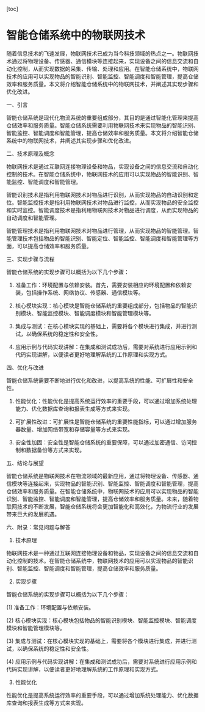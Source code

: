 
[toc]                    
                
                
智能仓储系统中的物联网技术
==================

随着信息技术的飞速发展，物联网技术已成为当今科技领域的热点之一。物联网技术通过将物理设备、传感器、通信模块等连接起来，实现设备之间的信息交流和自动化控制，从而实现数据的采集、传输、处理和应用。在智能仓储系统中，物联网技术的应用可以实现物品的智能识别、智能监控、智能调度和智能管理，提高仓储效率和服务质量。本文将介绍智能仓储系统中的物联网技术，并阐述其实现步骤和优化改进。

一、引言

智能仓储系统是现代化物流系统的重要组成部分，其目的是通过智能化管理来提高仓储效率和服务质量。智能仓储系统需要利用物联网技术来实现物品的智能识别、智能监控、智能调度和智能管理，提高仓储效率和服务质量。本文将介绍智能仓储系统中的物联网技术，并阐述其实现步骤和优化改进。

二、技术原理及概念

物联网技术是通过互联网连接物理设备和物品，实现设备之间的信息交流和自动化控制的技术。在智能仓储系统中，物联网技术的应用可以实现物品的智能识别、智能监控、智能调度和智能管理。

智能识别技术是指利用物联网技术对物品进行识别，从而实现物品的自动识别和定位。智能监控技术是指利用物联网技术对物品进行监控，从而实现物品的安全监控和实时监控。智能调度技术是指利用物联网技术对物品进行调度，从而实现物品的自动调度和智能管理。

智能管理技术是指利用物联网技术对物品进行管理，从而实现物品的智能管理。智能管理技术包括物品的智能识别、智能定位、智能监控、智能调度和智能管理等方面，可以提高仓储效率和服务质量。

三、实现步骤与流程

智能仓储系统的实现步骤可以概括为以下几个步骤：

1. 准备工作：环境配置与依赖安装。首先，需要安装相应的环境配置和依赖安装，包括操作系统、网络协议、传感器、通信模块等。

2. 核心模块实现：核心模块是智能仓储系统的重要组成部分，包括物品的智能识别模块、智能监控模块、智能调度模块和智能管理模块等。

3. 集成与测试：在核心模块实现的基础上，需要将各个模块进行集成，并进行测试，以确保系统的稳定性和安全性。

4. 应用示例与代码实现讲解：在集成和测试成功后，需要对系统进行应用示例和代码实现讲解，以便读者更好地理解系统的工作原理和实现方式。

四、优化与改进

智能仓储系统需要不断地进行优化和改进，以提高系统的性能、可扩展性和安全性。

1. 性能优化：性能优化是提高系统运行效率的重要手段，可以通过增加系统处理能力、优化数据库查询和报表生成等方式来实现。

2. 可扩展性改进：可扩展性是智能仓储系统的重要性能指标，可以通过增加服务器数量、增加网络带宽和存储容量等方式来实现。

3. 安全性加固：安全性是智能仓储系统的重要保障，可以通过加密通信、访问控制和数据备份等方式来实现。

五、结论与展望

智能仓储系统是物联网技术在物流领域的最新应用，通过将物理设备、传感器、通信模块等连接起来，实现物品的智能识别、智能监控、智能调度和智能管理，提高仓储效率和服务质量。在智能仓储系统中，物联网技术的应用可以实现物品的智能识别、智能监控、智能调度和智能管理，提高仓储效率和服务质量。未来，随着物联网技术的不断发展，智能仓储系统将会更加智能化和高效化，为物流行业的发展带来巨大的发展机遇。

六、附录：常见问题与解答

1. 技术原理

物联网技术是一种通过互联网连接物理设备和物品，实现设备之间的信息交流和自动化控制的技术。在智能仓储系统中，物联网技术的应用可以实现物品的智能识别、智能监控、智能调度和智能管理，提高仓储效率和服务质量。

2. 实现步骤

智能仓储系统的实现步骤可以概括为以下几个步骤：

(1) 准备工作：环境配置与依赖安装。

(2) 核心模块实现：核心模块包括物品的智能识别模块、智能监控模块、智能调度模块和智能管理模块等。

(3) 集成与测试：在核心模块实现的基础上，需要将各个模块进行集成，并进行测试，以确保系统的稳定性和安全性。

(4) 应用示例与代码实现讲解：在集成和测试成功后，需要对系统进行应用示例和代码实现讲解，以便读者更好地理解系统的工作原理和实现方式。

3. 性能优化

性能优化是提高系统运行效率的重要手段，可以通过增加系统处理能力、优化数据库查询和报表生成等方式来实现。

